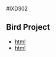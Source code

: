 #IXD302
## Bird Project
+ [html](https://kevingallagher.github.io/bird-project/bird-project.html)
+ [html](https://kevingallagher.github.io/bird-project/newspaper.html)
